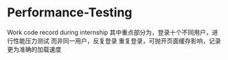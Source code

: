 # Performance-Testing
Work code record during internship
其中重点部分为，登录十个不同用户，进行性能压力测试
而非同一用户，反复登录
重复登录，可抛开页面缓存影响，记录更为准确的加载速度

